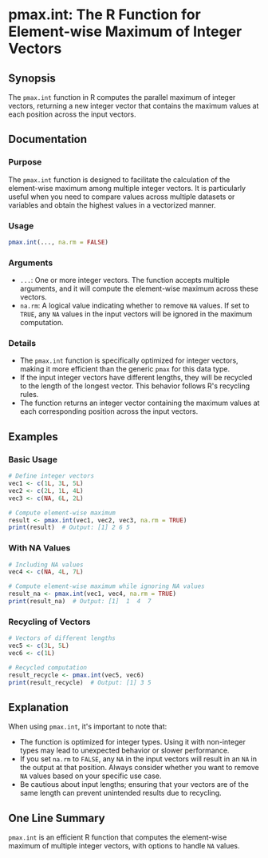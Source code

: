 <!--
Meta Description: # pmax.int: The R Function for Element-wise Maximum of Integer Vectors ## Synopsis The `pmax.int` function in R computes the parallel maximum of integ...
Meta Keywords: vectors, integer, pmax, values, int
-->

# pmax.int: The R Function for Element-wise Maximum of Integer Vectors

## Synopsis
The `pmax.int` function in R computes the parallel maximum of integer vectors, returning a new integer vector that contains the maximum values at each position across the input vectors.

## Documentation

### Purpose
The `pmax.int` function is designed to facilitate the calculation of the element-wise maximum among multiple integer vectors. It is particularly useful when you need to compare values across multiple datasets or variables and obtain the highest values in a vectorized manner.

### Usage
```R
pmax.int(..., na.rm = FALSE)
```

### Arguments
- `...`: One or more integer vectors. The function accepts multiple arguments, and it will compute the element-wise maximum across these vectors.
- `na.rm`: A logical value indicating whether to remove `NA` values. If set to `TRUE`, any `NA` values in the input vectors will be ignored in the maximum computation.

### Details
- The `pmax.int` function is specifically optimized for integer vectors, making it more efficient than the generic `pmax` for this data type.
- If the input integer vectors have different lengths, they will be recycled to the length of the longest vector. This behavior follows R's recycling rules.
- The function returns an integer vector containing the maximum values at each corresponding position across the input vectors.

## Examples

### Basic Usage
```R
# Define integer vectors
vec1 <- c(1L, 3L, 5L)
vec2 <- c(2L, 1L, 4L)
vec3 <- c(NA, 6L, 2L)

# Compute element-wise maximum
result <- pmax.int(vec1, vec2, vec3, na.rm = TRUE)
print(result)  # Output: [1] 2 6 5
```

### With NA Values
```R
# Including NA values
vec4 <- c(NA, 4L, 7L)

# Compute element-wise maximum while ignoring NA values
result_na <- pmax.int(vec1, vec4, na.rm = TRUE)
print(result_na)  # Output: [1]  1  4  7
```

### Recycling of Vectors
```R
# Vectors of different lengths
vec5 <- c(3L, 5L)
vec6 <- c(1L)

# Recycled computation
result_recycle <- pmax.int(vec5, vec6)
print(result_recycle)  # Output: [1] 3 5
```

## Explanation
When using `pmax.int`, it's important to note that:
- The function is optimized for integer types. Using it with non-integer types may lead to unexpected behavior or slower performance.
- If you set `na.rm` to `FALSE`, any `NA` in the input vectors will result in an `NA` in the output at that position. Always consider whether you want to remove `NA` values based on your specific use case.
- Be cautious about input lengths; ensuring that your vectors are of the same length can prevent unintended results due to recycling.

## One Line Summary
`pmax.int` is an efficient R function that computes the element-wise maximum of multiple integer vectors, with options to handle `NA` values.